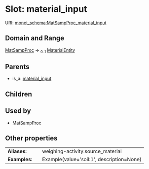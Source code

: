 
# Slot: material_input




URI: [monet_schema:MatSampProc_material_input](http://example.com/monet_schema/MatSampProc_material_input)


## Domain and Range

[MatSampProc](MatSampProc.md) &#8594;  <sub>0..1</sub> [MaterialEntity](MaterialEntity.md)

## Parents

 *  is_a: [material_input](material_input.md)

## Children


## Used by

 * [MatSampProc](MatSampProc.md)

## Other properties

|  |  |  |
| --- | --- | --- |
| **Aliases:** | | weighing-activity.source_material |
| **Examples:** | | Example(value='soil:1', description=None) |

